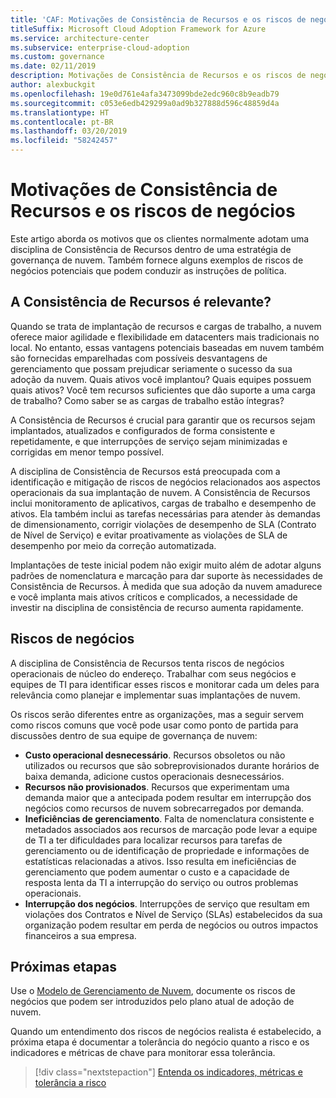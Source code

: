```yaml
---
title: 'CAF: Motivações de Consistência de Recursos e os riscos de negócios'
titleSuffix: Microsoft Cloud Adoption Framework for Azure
ms.service: architecture-center
ms.subservice: enterprise-cloud-adoption
ms.custom: governance
ms.date: 02/11/2019
description: Motivações de Consistência de Recursos e os riscos de negócios
author: alexbuckgit
ms.openlocfilehash: 19e0d761e4afa3473099bde2edc960c8b9eadb79
ms.sourcegitcommit: c053e6edb429299a0ad9b327888d596c48859d4a
ms.translationtype: HT
ms.contentlocale: pt-BR
ms.lasthandoff: 03/20/2019
ms.locfileid: "58242457"
---
```

# <a name="resource-consistency-motivations-and-business-risks"></a>Motivações de Consistência de Recursos e os riscos de negócios

Este artigo aborda os motivos que os clientes normalmente adotam uma disciplina de Consistência de Recursos dentro de uma estratégia de governança de nuvem. Também fornece alguns exemplos de riscos de negócios potenciais que podem conduzir as instruções de política.

<!-- markdownlint-disable MD026 -->

## <a name="is-resource-consistency-relevant"></a>A Consistência de Recursos é relevante?

Quando se trata de implantação de recursos e cargas de trabalho, a nuvem oferece maior agilidade e flexibilidade em datacenters mais tradicionais no local. No entanto, essas vantagens potenciais baseadas em nuvem também são fornecidas emparelhadas com possíveis desvantagens de gerenciamento que possam prejudicar seriamente o sucesso da sua adoção da nuvem. Quais ativos você implantou? Quais equipes possuem quais ativos? Você tem recursos suficientes que dão suporte a uma carga de trabalho? Como saber se as cargas de trabalho estão íntegras?

A Consistência de Recursos é crucial para garantir que os recursos sejam implantados, atualizados e configurados de forma consistente e repetidamente, e que interrupções de serviço sejam minimizadas e corrigidas em menor tempo possível.

A disciplina de Consistência de Recursos está preocupada com a identificação e mitigação de riscos de negócios relacionados aos aspectos operacionais da sua implantação de nuvem. A Consistência de Recursos inclui monitoramento de aplicativos, cargas de trabalho e desempenho de ativos. Ela também inclui as tarefas necessárias para atender às demandas de dimensionamento, corrigir violações de desempenho de SLA (Contrato de Nível de Serviço) e evitar proativamente as violações de SLA de desempenho por meio da correção automatizada.

Implantações de teste inicial podem não exigir muito além de adotar alguns padrões de nomenclatura e marcação para dar suporte às necessidades de Consistência de Recursos. À medida que sua adoção da nuvem amadurece e você implanta mais ativos críticos e complicados, a necessidade de investir na disciplina de consistência de recurso aumenta rapidamente.

## <a name="business-risk"></a>Riscos de negócios

A disciplina de Consistência de Recursos tenta riscos de negócios operacionais de núcleo do endereço. Trabalhar com seus negócios e equipes de TI para identificar esses riscos e monitorar cada um deles para relevância como planejar e implementar suas implantações de nuvem.

Os riscos serão diferentes entre as organizações, mas a seguir servem como riscos comuns que você pode usar como ponto de partida para discussões dentro de sua equipe de governança de nuvem:

- **Custo operacional desnecessário**. Recursos obsoletos ou não utilizados ou recursos que são sobreprovisionados durante horários de baixa demanda, adicione custos operacionais desnecessários.
- **Recursos não provisionados**. Recursos que experimentam uma demanda maior que a antecipada podem resultar em interrupção dos negócios como recursos de nuvem sobrecarregados por demanda.
- **Ineficiências de gerenciamento**. Falta de nomenclatura consistente e metadados associados aos recursos de marcação pode levar a equipe de TI a ter dificuldades para localizar recursos para tarefas de gerenciamento ou de identificação de propriedade e informações de estatísticas relacionadas a ativos. Isso resulta em ineficiências de gerenciamento que podem aumentar o custo e a capacidade de resposta lenta da TI a interrupção do serviço ou outros problemas operacionais.
- **Interrupção dos negócios**. Interrupções de serviço que resultam em violações dos Contratos e Nível de Serviço (SLAs) estabelecidos da sua organização podem resultar em perda de negócios ou outros impactos financeiros a sua empresa.

## <a name="next-steps"></a>Próximas etapas

Use o [Modelo de Gerenciamento de Nuvem](./template.md), documente os riscos de negócios que podem ser introduzidos pelo plano atual de adoção de nuvem.

Quando um entendimento dos riscos de negócios realista é estabelecido, a próxima etapa é documentar a tolerância do negócio quanto a risco e os indicadores e métricas de chave para monitorar essa tolerância.

> [!div class="nextstepaction"]
> [Entenda os indicadores, métricas e tolerância a risco](./metrics-tolerance.md)

